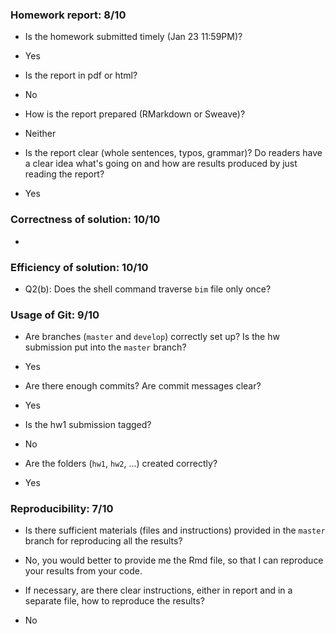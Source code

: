 ### Homework report: 8/10

* Is the homework submitted timely (Jan 23 11:59PM)?
- Yes

* Is the report in pdf or html? 
- No

* How is the report prepared (RMarkdown or Sweave)?
- Neither

* Is the report clear (whole sentences, typos, grammar)? Do readers have a clear idea what's going on and how are results produced by just reading the report?
- Yes

### Correctness of solution: 10/10

* 

### Efficiency of solution: 10/10

* Q2(b): Does the shell command traverse `bim` file only once?


### Usage of Git: 9/10 

* Are branches (`master` and `develop`) correctly set up? Is the hw submission put into the `master` branch?   
- Yes 

* Are there enough commits? Are commit messages clear?
- Yes

* Is the hw1 submission tagged?
- No

* Are the folders (`hw1`, `hw2`, ...) created correctly?
- Yes

### Reproducibility: 7/10

* Is there sufficient materials (files and instructions) provided in the `master` branch for reproducing all the results?
- No, you would better to provide me the Rmd file, so that I can reproduce your results from your code.

* If necessary, are there clear instructions, either in report and in a separate file, how to reproduce the results?
- No

